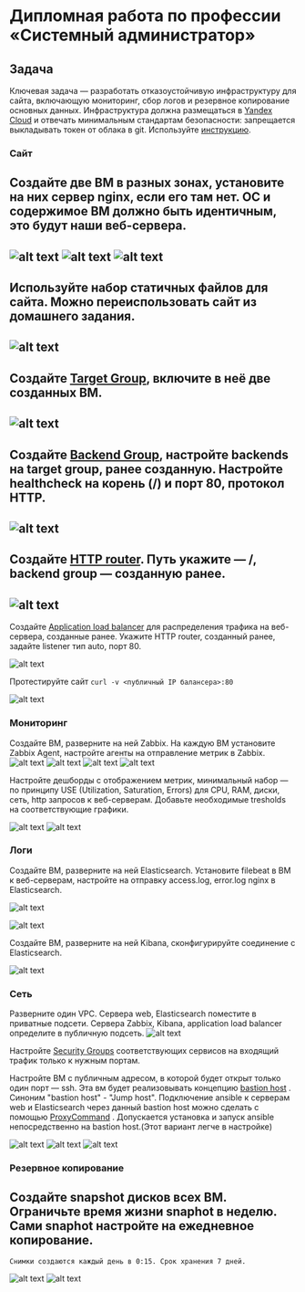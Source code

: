 
#  Дипломная работа по профессии «Системный администратор»

## Задача
Ключевая задача — разработать отказоустойчивую инфраструктуру для сайта, включающую мониторинг, сбор логов и резервное копирование основных данных. Инфраструктура должна размещаться в [Yandex Cloud](https://cloud.yandex.com/) и отвечать минимальным стандартам безопасности: запрещается выкладывать токен от облака в git. Используйте [инструкцию](https://cloud.yandex.ru/docs/tutorials/infrastructure-management/terraform-quickstart#get-credentials).


### Сайт
Создайте две ВМ в разных зонах, установите на них сервер nginx, если его там нет. ОС и содержимое ВМ должно быть идентичным, это будут наши веб-сервера.
---
![alt text](<img/Screenshot 2024-03-03-19.png>)
![alt text](<img/Screenshot 2024-03-03-20.png>)
![alt text](<img/Screenshot 2024-03-03-21.png>)
---
Используйте набор статичных файлов для сайта. Можно переиспользовать сайт из домашнего задания.
---
![alt text](<img/Screenshot 2024-03-03-22.png>)
---
Создайте [Target Group](https://cloud.yandex.com/docs/application-load-balancer/concepts/target-group), включите в неё две созданных ВМ.
---
![alt text](<img/Screenshot 2024-03-01-1.png>)
---
Создайте [Backend Group](https://cloud.yandex.com/docs/application-load-balancer/concepts/backend-group), настройте backends на target group, ранее созданную. Настройте healthcheck на корень (/) и порт 80, протокол HTTP.
---
![alt text](<img/Screenshot 2024-03-01-2.png>)
---
Создайте [HTTP router](https://cloud.yandex.com/docs/application-load-balancer/concepts/http-router). Путь укажите — /, backend group — созданную ранее.
---
![alt text](<img/Screenshot 2024-03-01-3.png>)
---
Создайте [Application load balancer](https://cloud.yandex.com/en/docs/application-load-balancer/) для распределения трафика на веб-сервера, созданные ранее. Укажите HTTP router, созданный ранее, задайте listener тип auto, порт 80.

![alt text](<img/Screenshot 2024-03-01-4.png>)

Протестируйте сайт
`curl -v <публичный IP балансера>:80` 

![alt text](<img/Screenshot 2024-03-01-5.png>)


### Мониторинг
Создайте ВМ, разверните на ней Zabbix. На каждую ВМ установите Zabbix Agent, настройте агенты на отправление метрик в Zabbix. 
![alt text](<img/Screenshot 2024-03-01-6.png>)
![alt text](<img/Screenshot 2024-03-01-7.png>)
![alt text](<img/Screenshot 2024-03-03-23.png>)
![alt text](<img/Screenshot 2024-03-03-24.png>)

Настройте дешборды с отображением метрик, минимальный набор — по принципу USE (Utilization, Saturation, Errors) для CPU, RAM, диски, сеть, http запросов к веб-серверам. Добавьте необходимые tresholds на соответствующие графики.

![alt text](<img/Screenshot 2024-03-01-8.png>)
![alt text](<img/Screenshot 2024-03-01-9.png>)

### Логи
Cоздайте ВМ, разверните на ней Elasticsearch. Установите filebeat в ВМ к веб-серверам, настройте на отправку access.log, error.log nginx в Elasticsearch.

![alt text](<img/Screenshot 2024-03-02-10.png>)

![alt text](<img/Screenshot 2024-03-02-18.png>)

Создайте ВМ, разверните на ней Kibana, сконфигурируйте соединение с Elasticsearch.

![alt text](<img/Screenshot 2024-03-02-11.png>)

### Сеть
Разверните один VPC. Сервера web, Elasticsearch поместите в приватные подсети. Сервера Zabbix, Kibana, application load balancer определите в публичную подсеть.
![alt text](<img/Screenshot 2024-03-01-12.png>)

Настройте [Security Groups](https://cloud.yandex.com/docs/vpc/concepts/security-groups) соответствующих сервисов на входящий трафик только к нужным портам.

Настройте ВМ с публичным адресом, в которой будет открыт только один порт — ssh.  Эта вм будет реализовывать концепцию  [bastion host]( https://cloud.yandex.ru/docs/tutorials/routing/bastion) . Синоним "bastion host" - "Jump host". Подключение  ansible к серверам web и Elasticsearch через данный bastion host можно сделать с помощью  [ProxyCommand](https://docs.ansible.com/ansible/latest/network/user_guide/network_debug_troubleshooting.html#network-delegate-to-vs-proxycommand) . Допускается установка и запуск ansible непосредственно на bastion host.(Этот вариант легче в настройке)

![alt text](<img/Screenshot 2024-03-01-13.png>)
![alt text](<img/Screenshot 2024-03-01-14.png>)
![alt text](<img/Screenshot 2024-03-01-15.png>)
### Резервное копирование
Создайте snapshot дисков всех ВМ. Ограничьте время жизни snaphot в неделю. Сами snaphot настройте на ежедневное копирование.
---
```
Снимки создаются каждый день в 0:15. Срок хранения 7 дней.
```
![alt text](<img/Screenshot 2024-03-01-16.png>)
![alt text](<img/Screenshot 2024-03-01-17.png>)
